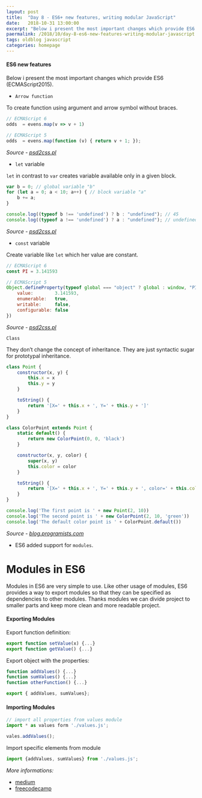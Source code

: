 ```yaml
---
layout: post
title:  "Day 8 - ES6+ new features, writing modular JavaScript"
date:   2018-10-31 13:00:00
excerpt: "Below i present the most important changes which provide ES6 (ECMAScript2015)."
paermalink: /2018/10/day-8-es6-new-features-writing-modular-javascript.html
tags: oldblog javascript
categories: homepage
--- 
```


#### ES6 new features
Below i present the most important changes which provide ES6 (ECMAScript2015).

- `Arrow function`

To create function using argument and arrow symbol without braces.

```javascript
// ECMAScript 6
odds  = evens.map(v => v + 1)

// ECMAScript 5
odds  = evens.map(function (v) { return v + 1; });
```

*Source - [psd2css.pl](https://psd2css.pl/baza-wiedzy/co-to-jest-es6)*

- `let` variable

`let` in contrast to `var` creates variable available only in a given block.

```javascript
var b = 0; // global variable "b"
for (let a = 0; a < 10; a++) { // block variable "a"
    b += a;
}

console.log((typeof b !== 'undefined') ? b : "undefined"); // 45
console.log((typeof a !== 'undefined') ? a : "undefined"); // undefined
```

*Source - [psd2css.pl](https://psd2css.pl/baza-wiedzy/co-to-jest-es6)*

- `const` variable

Create variable like `let` which her value are constant.

```javascript
// ECMAScript 6
const PI = 3.141593

// ECMAScript 5
Object.defineProperty(typeof global === "object" ? global : window, "PI", {
    value:        3.141593,
    enumerable:   true,
    writable:     false,
    configurable: false
})
```

*Source - [psd2css.pl](https://psd2css.pl/baza-wiedzy/co-to-jest-es6)*

`Class`

They don’t change the concept of inheritance. They are just syntactic sugar for prototypal inheritance.

```javascript
class Point {
    constructor(x, y) {
        this.x = x
        this.y = y
    }

    toString() {
        return '[X=' + this.x + ', Y=' + this.y + ']'
    }
}

class ColorPoint extends Point {
    static default() {
        return new ColorPoint(0, 0, 'black')
    }

    constructor(x, y, color) {
        super(x, y)
        this.color = color
    }

    toString() {
        return '[X=' + this.x + ', Y=' + this.y + ', color=' + this.color + ']'
    }
}

console.log('The first point is ' + new Point(2, 10))
console.log('The second point is ' + new ColorPoint(2, 10, 'green'))
console.log('The default color point is ' + ColorPoint.default())
```

*Source - [blog.programists.com](https://blog.pragmatists.com/top-10-es6-features-by-example-80ac878794bb)*

- ES6 added support for `modules`.



# Modules in ES6

Modules in ES6 are very simple to use. Like other usage of modules, ES6 provides a way to export modules so that they can be specified as dependencies to other modules.
Thanks modules we can divide project to smaller parts and keep more clean and more readable project.

#### Exporting Modules

Export function definition:

```javascript
export function setValue(x) {...}
export function getValue() {...}
```

Export object with the properties:

```javascript
function addValues() {...}
function sumValues() {...}
function otherFunction() {...}

export { addValues, sumValues};
```

#### Importing Modules

```javascript
// import all properties from values module
import * as values form './values.js';

vales.addValues();
```

Import specific elements from module

```javascript
import {addValues, sumValues} from './values.js';
```

*More informations:*

- [medium](https://medium.com/@crohacz_86666/basics-of-modular-javascript-2395c82dd93a)
- [freecodecamp](https://medium.freecodecamp.org/javascript-modules-a-beginner-s-guide-783f7d7a5fcc)


